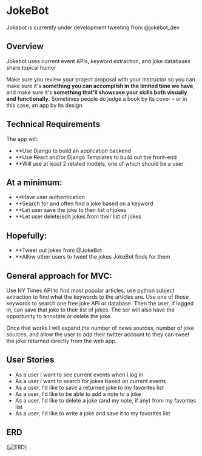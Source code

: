 # JokeBot
Jokebot is currently under development tweeting from @jokebot_dev

## Overview
Jokebot uses current event APIs, keyword extraction, and joke databases share topical humor

Make sure you review your project proposal with your instructor so you can make sure it's **something you can accomplish in the limited time we have**, and make sure it's **something that'll showcase your skills both visually and functionally**. Sometimes people do judge a book by its cover – or in this case, an app by its design.

## Technical Requirements

The app will:

* **Use Django to build an application backend 
* **Use React and/or Django Templates to build out the front-end
* **Will use at least 2 related models, one of which should be a user

## At a minimum:
* **Have user authentication
* **Search for and often find a joke based on a keyword
* **Let user save the joke to their list of jokes
* **Let user delete/edit jokes from their list of jokes

## Hopefully:
* **Tweet out jokes from @JokeBot
* **Allow other users to tweet the jokes JokeBot finds for them

## General approach for MVC:
  Use NY Times API to find most popular articles, use python subject extraction to find what the keywords to the articles are. 
  Use one of those keywords to search one free joke API or database. Then the user, if logged in, can save that joke to their list of jokes. The ser
  will also have the opportunity to annotate or delete the joke.
  
  Once that works I will expand the number of news sources, number of joke sources, and allow the user to add their twitter account to they can tweet
  the joke returned directly from the web app.
  
 ## User Stories
  * As a user I want to see current events when I log in
  * As a user I want to search for jokes based on current events
  * As a user, I'd like to save a returned joke to my favorites list
  * As a user, I'd like to be able to add a note to a joke
  * As a user, I'd like to delete a joke (and my note, if any) from my favorites list
  * As a user, I'd like to write a joke and save it to my favorites list
  
 ## ERD
 (![ERD](https://user-images.githubusercontent.com/72841900/112911379-88e1a600-90b2-11eb-950c-767f39b1c31f.png))

